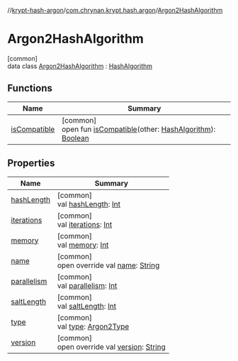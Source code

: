 //[krypt-hash-argon](../../../index.md)/[com.chrynan.krypt.hash.argon](../index.md)/[Argon2HashAlgorithm](index.md)

# Argon2HashAlgorithm

[common]\
data class [Argon2HashAlgorithm](index.md) : [HashAlgorithm](../../../../krypt-hash/krypt-hash/com.chrynan.krypt.hash/-hash-algorithm/index.md)

## Functions

| Name | Summary |
|---|---|
| [isCompatible](index.md#-1918471537%2FFunctions%2F402468135) | [common]<br>open fun [isCompatible](index.md#-1918471537%2FFunctions%2F402468135)(other: [HashAlgorithm](../../../../krypt-hash/krypt-hash/com.chrynan.krypt.hash/-hash-algorithm/index.md)): [Boolean](https://kotlinlang.org/api/latest/jvm/stdlib/kotlin/-boolean/index.html) |

## Properties

| Name | Summary |
|---|---|
| [hashLength](hash-length.md) | [common]<br>val [hashLength](hash-length.md): [Int](https://kotlinlang.org/api/latest/jvm/stdlib/kotlin/-int/index.html) |
| [iterations](iterations.md) | [common]<br>val [iterations](iterations.md): [Int](https://kotlinlang.org/api/latest/jvm/stdlib/kotlin/-int/index.html) |
| [memory](memory.md) | [common]<br>val [memory](memory.md): [Int](https://kotlinlang.org/api/latest/jvm/stdlib/kotlin/-int/index.html) |
| [name](name.md) | [common]<br>open override val [name](name.md): [String](https://kotlinlang.org/api/latest/jvm/stdlib/kotlin/-string/index.html) |
| [parallelism](parallelism.md) | [common]<br>val [parallelism](parallelism.md): [Int](https://kotlinlang.org/api/latest/jvm/stdlib/kotlin/-int/index.html) |
| [saltLength](salt-length.md) | [common]<br>val [saltLength](salt-length.md): [Int](https://kotlinlang.org/api/latest/jvm/stdlib/kotlin/-int/index.html) |
| [type](type.md) | [common]<br>val [type](type.md): [Argon2Type](../-argon2-type/index.md) |
| [version](version.md) | [common]<br>open override val [version](version.md): [String](https://kotlinlang.org/api/latest/jvm/stdlib/kotlin/-string/index.html) |
